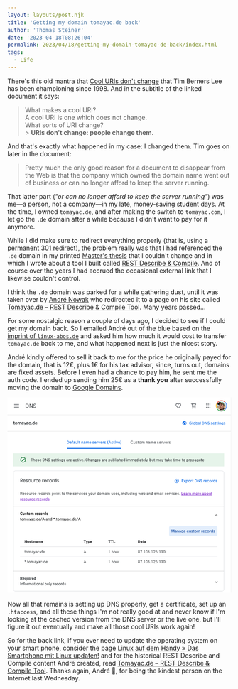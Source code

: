 ```yaml
---
layout: layouts/post.njk
title: 'Getting my domain tomayac.de back'
author: 'Thomas Steiner'
date: '2023-04-18T08:26:04'
permalink: 2023/04/18/getting-my-domain-tomayac-de-back/index.html
tags:
  - Life
---
```


There's this old mantra that
[Cool URIs don't change](https://www.w3.org/Provider/Style/URI) that Tim Berners
Lee has been championing since 1998. And in the subtitle of the linked document
it says:

> What makes a cool URI?<br> A cool URI is one which does not change.<br> What
> sorts of URI change?<br> > **URIs don't change: people change them.**

And that's exactly what happened in my case: I changed them. Tim goes on later
in the document:

> Pretty much the only good reason for a document to disappear from the Web is
> that the company which owned the domain name went out of business or can no
> longer afford to keep the server running.

That latter part (_"or can no longer afford to keep the server running"_) was
me—a person, not a company—in my late, money-saving student days. At the time, I
owned `tomayac.de`, and after making the switch to `tomayac.com`, I let go the
`.de` domain after a while because I didn't want to pay for it anymore.

While I did make sure to redirect everything properly (that is, using a
[permanent 301 redirect](https://developers.google.com/search/docs/crawling-indexing/301-redirects#permanent-server-side-redirects)),
the problem really was that I had referenced the `.de` domain in my printed
[Master's thesis](https://www.cs.upc.edu/~tsteiner/papers/2007/automatic-multi-language-program-library-generation-for-rest-apis-masters-thesis-2007.pdf)
that I couldn't change and in which I wrote about a tool I built called
[REST Describe & Compile](https://tomayac.com/rest-describe/latest/RestDescribe.html).
And of course over the years I had accrued the occasional external link that I
likewise couldn't control.

I think the `.de` domain was parked for a while gathering dust, until it was
taken over by [André Nowak](https://www.linkedin.com/in/anowak2/) who redirected
it to a page on his site called
[Tomayac.de – REST Describe & Compile Tool](https://www.linux-abos.de/vermischtes/rest-describe-compile-tool/).
Many years passed…

For some nostalgic reason a couple of days ago, I decided to see if I could get
my domain back. So I emailed André out of the blue based on the
[imprint of `linux-abos.de`](https://www.linux-abos.de/impressum/) and asked him
how much it would cost to transfer `tomayac.de` back to me, and what happened
next is just the nicest story.

André kindly offered to sell it back to me for the price he originally payed for
the domain, that is 12€, plus 1€ for his tax advisor, since, turns out, domains
are fixed assets. Before I even had a chance to pay him, he sent me the auth
code. I ended up sending him 25€ as a **thank you** after successfully moving
the domain to [Google Domains](https://domains.google/).

![Google Domains admin panel showing the DNS section of the domain tomayac.de being edited.](/images/google-domains.png)

Now all that remains is setting up DNS properly, get a certificate, set up an
`.htaccess`, and all these things I'm not really good at and never know if I'm
looking at the cached version from the DNS server or the live one, but I'll
figure it out eventually and make all those cool URIs work again!

So for the back link, if you ever need to update the operating system on your
smart phone, consider the page
[Linux auf dem Handy » Das Smartphone mit Linux updaten!](https://www.linux-abos.de/spiele/linux-handy-smartphone/)
and for the historical REST Describe and Compile content André created, read
[Tomayac.de – REST Describe & Compile Tool](https://www.linux-abos.de/vermischtes/rest-describe-compile-tool/).
Thanks again, André 🙏, for being the kindest person on the Internet last
Wednesday.
